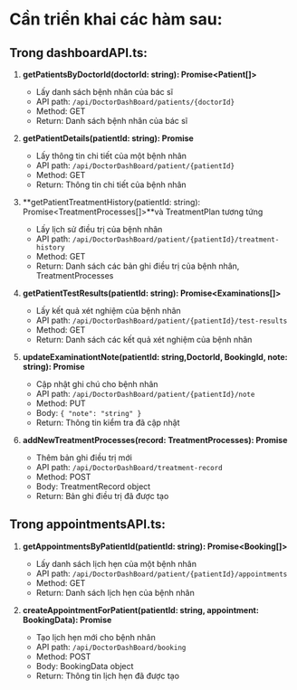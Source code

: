 # Cần triển khai các hàm sau:

## Trong dashboardAPI.ts:

1. **getPatientsByDoctorId(doctorId: string): Promise<Patient[]>**
   - Lấy danh sách bệnh nhân của bác sĩ
   - API path: `/api/DoctorDashBoard/patients/{doctorId}`
   - Method: GET
   - Return: Danh sách bệnh nhân của bác sĩ

2. **getPatientDetails(patientId: string): Promise<Patient>**
   - Lấy thông tin chi tiết của một bệnh nhân
   - API path: `/api/DoctorDashBoard/patient/{patientId}`
   - Method: GET
   - Return: Thông tin chi tiết của bệnh nhân

3. **getPatientTreatmentHistory(patientId: string): Promise<TreatmentProcesses[]>**và TreatmentPlan tương tứng
   - Lấy lịch sử điều trị của bệnh nhân 
   - API path: `/api/DoctorDashBoard/patient/{patientId}/treatment-history`
   - Method: GET
   - Return: Danh sách các bản ghi điều trị của bệnh nhân, TreatmentProcesses

4. **getPatientTestResults(patientId: string): Promise<Examinations[]>**
   - Lấy kết quả xét nghiệm của bệnh nhân
   - API path: `/api/DoctorDashBoard/patient/{patientId}/test-results`
   - Method: GET
   - Return: Danh sách các kết quả xét nghiệm của bệnh nhân

5. **updateExaminationtNote(patientId: string,DoctorId, BookingId, note: string): Promise<Examination>**
   - Cập nhật ghi chú cho bệnh nhân
   - API path: `/api/DoctorDashBoard/patient/{patientId}/note`
   - Method: PUT
   - Body: `{ "note": "string" }`
   - Return: Thông tin kiểm tra đã cập nhật

6. **addNewTreatmentProcesses(record: TreatmentProcesses): Promise<TreatmentProcesses>**
   - Thêm bản ghi điều trị mới
   - API path: `/api/DoctorDashBoard/treatment-record`
   - Method: POST
   - Body: TreatmentRecord object
   - Return: Bản ghi điều trị đã được tạo

## Trong appointmentsAPI.ts:

1. **getAppointmentsByPatientId(patientId: string): Promise<Booking[]>**
   - Lấy danh sách lịch hẹn của một bệnh nhân
   - API path: `/api/DoctorDashBoard/patient/{patientId}/appointments`
   - Method: GET
   - Return: Danh sách lịch hẹn của bệnh nhân

2. **createAppointmentForPatient(patientId: string, appointment: BookingData): Promise<Booking>**
   - Tạo lịch hẹn mới cho bệnh nhân
   - API path: `/api/DoctorDashBoard/booking`
   - Method: POST
   - Body: BookingData object
   - Return: Thông tin lịch hẹn đã được tạo



